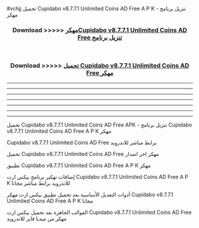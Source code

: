 #vchjj تحميل Cupidabo v8.7.7.1 Unlimited Coins AD Free  A P K - تنزيل برنامج مهكر



<div align="center">
<h3>Download >>>>> <a href="https://runaway1.web.app/?sq=Cupidabo v8.7.7.1 Unlimited Coins AD Free ">مهكرCupidabo v8.7.7.1 Unlimited Coins AD Free  تنزيل برنامج</a></h3><br>

<h3>Download >>>>> <a href="https://runaway1.web.app/?sq=Cupidabo v8.7.7.1 Unlimited Coins AD Free ">تحميل Cupidabo v8.7.7.1 Unlimited Coins AD Free  مهكر</a></h3>
</div>


----------------------------------------------------------

----------------------------------------------------------

----------------------------------------------------------

----------------------------------------------------------

----------------------------------------------------------

----------------------------------------------------------

----------------------------------------------------------

تحميل Cupidabo v8.7.7.1 Unlimited Coins AD Free  APK - تنزيل برنامج Cupidabo v8.7.7.1 Unlimited Coins AD Free  A P K مهكر

Cupidabo v8.7.7.1 Unlimited Coins AD Free  برابط مباشر للاندرويد

تحميل Cupidabo v8.7.7.1 Unlimited Coins AD Free  مهكر اخر اصدار

تطبيق Cupidabo v8.7.7.1 Unlimited Coins AD Free  A P K مهكر

إضافات تهكير برنامج بيكس ارت Cupidabo v8.7.7.1 Unlimited Coins AD Free  A P K للاندرويد برابط مباشر مجانا

أدوات التعديل الأساسية بعد تحميل تطبيق بيكس ارت مهكر Cupidabo v8.7.7.1 Unlimited Coins AD Free  A P K مجانا

القوالب الجاهزة بعد تحميل بيكس ارت Cupidabo v8.7.7.1 Unlimited Coins AD Free  مهكر من ميديا فاير للاندرويد


